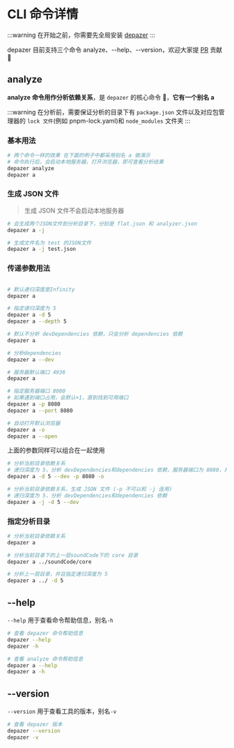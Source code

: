 # CLI 命令详情

:::warning
在开始之前，你需要先全局安装 [depazer](./quick-start.md#%E4%BD%BF%E7%94%A8depazer-cli)
:::

depazer 目前支持三个命令 analyze、--help、--version，欢迎大家提 [PR](https://github.com/depazer/depazer/pulls) 贡献 🥳

## analyze

**analyze 命令用作分析依赖关系**，是 `depazer` 的核心命令 🤩，**它有一个别名 a**

:::warning
在分析前，需要保证分析的目录下有 `package.json` 文件以及对应包管理器的 `lock 文件`(例如 pnpm-lock.yaml)和 `node_modules` 文件夹
:::

### 基本用法

```bash
# 两个命令一样的效果 在下面的例子中都采用别名 a 做演示
# 命令执行后，会启动本地服务器，打开浏览器，即可查看分析结果
depazer analyze
depazer a
```

### 生成 JSON 文件

> 生成 JSON 文件不会启动本地服务器

```bash
# 会生成两个JSON文件到分析目录下，分别是 flat.json 和 analyzer.json
depazer a -j

# 生成文件名为 test 的JSON文件
depazer a -j test.json
```

### 传递参数用法

```bash

# 默认递归深度是Infinity
depazer a

# 指定递归深度为 5
depazer a -d 5
depazer a --depth 5

# 默认不分析 devDependencies 依赖，只会分析 dependencies 依赖
depazer a

# 分析dependencies
depazer a --dev

# 服务器默认端口 4936
depazer a

# 指定服务器端口 8080
# 如果遇到端口占用，会默认+1，直到找到可用端口
depazer a -p 8080
depazer a --port 8080

# 自动打开默认浏览器
depazer a -o
depazer a --open
```

上面的参数同样可以组合在一起使用

```bash
# 分析当前目录依赖关系
# 递归深度为 5，分析 devDependencies和dependencies 依赖，服务器端口为 8080，并且自动打开默认浏览器
depazer a -d 5 --dev -p 8080 -o

# 分析当前目录依赖关系，生成 JSON 文件 (-p 不可以和 -j 连用)
# 递归深度为 5，分析 devDependencies和dependencies 依赖
depazer a -j -d 5 --dev
```

### 指定分析目录

```bash
# 分析当前目录依赖关系
depazer a

# 分析当前目录下的上一层soundCode下的 core 目录
depazer a ../soundCode/core

# 分析上一层目录，并且指定递归深度为 5
depazer a ../ -d 5
```

## --help

`--help` 用于查看命令帮助信息，别名`-h`

```bash
# 查看 depazer 命令帮助信息
depazer --help
depazer -h

# 查看 analyze 命令帮助信息
depazer a --help
depazer a -h
```

## --version

`--version` 用于查看工具的版本，别名`-v`

```bash
# 查看 depazer 版本
depazer --version
depazer -v
```
